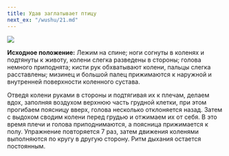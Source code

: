 ```yaml
---
title: Удав заглатывает птицу
next_ex: "/wushu/21.md"
---
```




![](../img/20.png)

**Исходное положение:** Лежим на спине; ноги согнуты в коленях и подтянуты к
животу, колени слегка разведены в стороны; голова немного приподнята; кисти рук
обхватывают колени, пальцы слегка расставлены; мизинец и большой палец
прижимаются к наружной и внутренней поверхности коленного сустава.

Отведя колени руками в стороны и подтягивая их к плечам, делаем вдох, заполняя
воздухом верхнюю часть грудной клетки, при этом прогибаем поясницу вверх, голова
несколько отклоняется назад. Затем с выдохом сводим колени перед грудью и
отжимаем их от себя. В это время плечи и голова приподнимаются, а поясница
прижимается к полу. Упражнение повторяется 7 раз, затем движения коленями
выполняются по кругу в другую сторону. Ритм дыхания остается постоянным.
